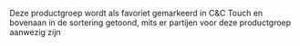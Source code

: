 Deze productgroep wordt als favoriet gemarkeerd in C&C Touch en bovenaan in de sortering getoond, mits er partijen voor deze productgroep aanwezig zijn